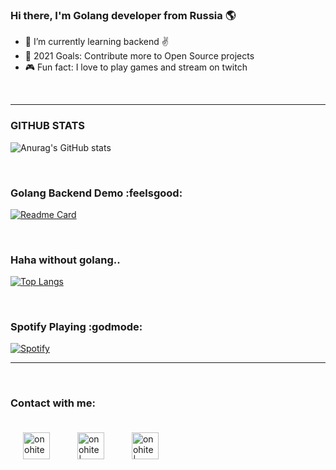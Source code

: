 ### Hi there, I'm Golang developer from Russia 🌎

- 🌱 I’m currently learning backend ✌
- 👻 2021 Goals: Contribute more to Open Source projects
- 🎮 Fun fact: I love to play games and stream on twitch


<br />



---

### GITHUB STATS

![Anurag's GitHub stats](https://github-readme-stats.vercel.app/api?username=onohite&show_icons=false&theme=cobalt)

<br />

### Golang Backend Demo :feelsgood:
[![Readme Card](https://github-readme-stats.vercel.app/api/pin/?username=onohite&repo=petProject)](https://github.com/onohite/petProject)

<br />

### Haha without golang..
[![Top Langs](https://github-readme-stats.vercel.app/api/top-langs/?username=onohite)](https://github.com/onohite)

<br />

### Spotify Playing :godmode:  
[![Spotify](https://spotify-github-readme.vercel.app/api/spotify)](https://open.spotify.com/playlist/7ASQPty7dSWufFW6Vmghi8?si=cae0862bd50547f8)

---

<br />

### Contact with me:
[<img align="center" alt="onohite"  width=43px style="margin:20px" src="https://cdn.jsdelivr.net/npm/simple-icons@v3/icons/telegram.svg" />][telegram]
[<img align="center" alt="onohite |  LinkedIn" width=43px style="margin:20px" src="https://cdn.jsdelivr.net/npm/simple-icons@v3/icons/linkedin.svg" />][linkedin]
[<img align="center" alt="onohite | Instagram"  width=43px style="margin:20px" src="https://cdn.jsdelivr.net/npm/simple-icons@v3/icons/instagram.svg" />][instagram]

<br />

[telegram]: https://t.me/onohite
[linkedin]: https://www.linkedin.cn/in/artem-kolyvanov/
[instagram]: https://www.instagram.com/onohite/












